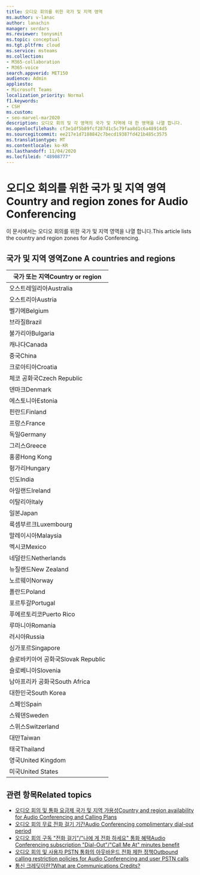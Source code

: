 ```yaml
---
title: 오디오 회의를 위한 국가 및 지역 영역
ms.author: v-lanac
author: lanachin
manager: serdars
ms.reviewer: tonysmit
ms.topic: conceptual
ms.tgt.pltfrm: cloud
ms.service: msteams
ms.collection:
- M365-collaboration
- M365-voice
search.appverid: MET150
audience: Admin
appliesto:
- Microsoft Teams
localization_priority: Normal
f1.keywords:
- CSH
ms.custom:
- seo-marvel-mar2020
description: 오디오 회의 및 각 영역의 국가 및 지역에 대 한 영역을 나열 합니다.
ms.openlocfilehash: cf3e1df5b89fcf287d1c5c79faa8d1c6a48914d5
ms.sourcegitcommit: ee217e1d7188842c7becd19387fd421b485c3575
ms.translationtype: MT
ms.contentlocale: ko-KR
ms.lasthandoff: 11/04/2020
ms.locfileid: "48908777"
---
```

# <a name="country-and-region-zones-for-audio-conferencing"></a><span data-ttu-id="2cc63-103">오디오 회의를 위한 국가 및 지역 영역</span><span class="sxs-lookup"><span data-stu-id="2cc63-103">Country and region zones for Audio Conferencing</span></span>

<span data-ttu-id="2cc63-104">이 문서에서는 오디오 회의를 위한 국가 및 지역 영역을 나열 합니다.</span><span class="sxs-lookup"><span data-stu-id="2cc63-104">This article lists the country and region zones for Audio Conferencing.</span></span>

## <a name="zone-a-countries-and-regions"></a><span data-ttu-id="2cc63-105">국가 및 지역 영역</span><span class="sxs-lookup"><span data-stu-id="2cc63-105">Zone A countries and regions</span></span>

|<span data-ttu-id="2cc63-106">국가 또는 지역</span><span class="sxs-lookup"><span data-stu-id="2cc63-106">Country or region</span></span>    |
|-----|
|<span data-ttu-id="2cc63-107">오스트레일리아</span><span class="sxs-lookup"><span data-stu-id="2cc63-107">Australia</span></span>  <br/> |
|<span data-ttu-id="2cc63-108">오스트리아</span><span class="sxs-lookup"><span data-stu-id="2cc63-108">Austria</span></span>  <br/> |
|<span data-ttu-id="2cc63-109">벨기에</span><span class="sxs-lookup"><span data-stu-id="2cc63-109">Belgium</span></span>  <br/> |
|<span data-ttu-id="2cc63-110">브라질</span><span class="sxs-lookup"><span data-stu-id="2cc63-110">Brazil</span></span>  <br/> |
|<span data-ttu-id="2cc63-111">불가리아</span><span class="sxs-lookup"><span data-stu-id="2cc63-111">Bulgaria</span></span>  <br/> |
|<span data-ttu-id="2cc63-112">캐나다</span><span class="sxs-lookup"><span data-stu-id="2cc63-112">Canada</span></span>  <br/> |
|<span data-ttu-id="2cc63-113">중국</span><span class="sxs-lookup"><span data-stu-id="2cc63-113">China</span></span>  <br/> |
|<span data-ttu-id="2cc63-114">크로아티아</span><span class="sxs-lookup"><span data-stu-id="2cc63-114">Croatia</span></span>  <br/> |
|<span data-ttu-id="2cc63-115">체코 공화국</span><span class="sxs-lookup"><span data-stu-id="2cc63-115">Czech Republic</span></span>  <br/> |
|<span data-ttu-id="2cc63-116">덴마크</span><span class="sxs-lookup"><span data-stu-id="2cc63-116">Denmark</span></span>  <br/> |
|<span data-ttu-id="2cc63-117">에스토니아</span><span class="sxs-lookup"><span data-stu-id="2cc63-117">Estonia</span></span>  <br/> |
|<span data-ttu-id="2cc63-118">핀란드</span><span class="sxs-lookup"><span data-stu-id="2cc63-118">Finland</span></span>  <br/> |
|<span data-ttu-id="2cc63-119">프랑스</span><span class="sxs-lookup"><span data-stu-id="2cc63-119">France</span></span>  <br/> |
|<span data-ttu-id="2cc63-120">독일</span><span class="sxs-lookup"><span data-stu-id="2cc63-120">Germany</span></span>  <br/> |
|<span data-ttu-id="2cc63-121">그리스</span><span class="sxs-lookup"><span data-stu-id="2cc63-121">Greece</span></span>  <br/> |
|<span data-ttu-id="2cc63-122">홍콩</span><span class="sxs-lookup"><span data-stu-id="2cc63-122">Hong Kong</span></span>  <br/> |
|<span data-ttu-id="2cc63-123">헝가리</span><span class="sxs-lookup"><span data-stu-id="2cc63-123">Hungary</span></span>  <br/> |
|<span data-ttu-id="2cc63-124">인도</span><span class="sxs-lookup"><span data-stu-id="2cc63-124">India</span></span>  <br/> |
|<span data-ttu-id="2cc63-125">아일랜드</span><span class="sxs-lookup"><span data-stu-id="2cc63-125">Ireland</span></span>  <br/> |
|<span data-ttu-id="2cc63-126">이탈리아</span><span class="sxs-lookup"><span data-stu-id="2cc63-126">Italy</span></span>  <br/> |
|<span data-ttu-id="2cc63-127">일본</span><span class="sxs-lookup"><span data-stu-id="2cc63-127">Japan</span></span>  <br/> |
|<span data-ttu-id="2cc63-128">룩셈부르크</span><span class="sxs-lookup"><span data-stu-id="2cc63-128">Luxembourg</span></span>  <br/> |
|<span data-ttu-id="2cc63-129">말레이시아</span><span class="sxs-lookup"><span data-stu-id="2cc63-129">Malaysia</span></span>  <br/> |
|<span data-ttu-id="2cc63-130">멕시코</span><span class="sxs-lookup"><span data-stu-id="2cc63-130">Mexico</span></span>  <br/> |
|<span data-ttu-id="2cc63-131">네덜란드</span><span class="sxs-lookup"><span data-stu-id="2cc63-131">Netherlands</span></span>  <br/> |
|<span data-ttu-id="2cc63-132">뉴질랜드</span><span class="sxs-lookup"><span data-stu-id="2cc63-132">New Zealand</span></span>  <br/> |
|<span data-ttu-id="2cc63-133">노르웨이</span><span class="sxs-lookup"><span data-stu-id="2cc63-133">Norway</span></span>  <br/> |
|<span data-ttu-id="2cc63-134">폴란드</span><span class="sxs-lookup"><span data-stu-id="2cc63-134">Poland</span></span>  <br/> |
|<span data-ttu-id="2cc63-135">포르투갈</span><span class="sxs-lookup"><span data-stu-id="2cc63-135">Portugal</span></span>  <br/> |
|<span data-ttu-id="2cc63-136">푸에르토리코</span><span class="sxs-lookup"><span data-stu-id="2cc63-136">Puerto Rico</span></span>  <br/> |
|<span data-ttu-id="2cc63-137">루마니아</span><span class="sxs-lookup"><span data-stu-id="2cc63-137">Romania</span></span>  <br/> |
|<span data-ttu-id="2cc63-138">러시아</span><span class="sxs-lookup"><span data-stu-id="2cc63-138">Russia</span></span>  <br/> |
|<span data-ttu-id="2cc63-139">싱가포르</span><span class="sxs-lookup"><span data-stu-id="2cc63-139">Singapore</span></span>  <br/> |
|<span data-ttu-id="2cc63-140">슬로바키아어 공화국</span><span class="sxs-lookup"><span data-stu-id="2cc63-140">Slovak Republic</span></span>  <br/> |
|<span data-ttu-id="2cc63-141">슬로베니아</span><span class="sxs-lookup"><span data-stu-id="2cc63-141">Slovenia</span></span>  <br/> |
|<span data-ttu-id="2cc63-142">남아프리카 공화국</span><span class="sxs-lookup"><span data-stu-id="2cc63-142">South Africa</span></span>  <br/> |
|<span data-ttu-id="2cc63-143">대한민국</span><span class="sxs-lookup"><span data-stu-id="2cc63-143">South Korea</span></span>  <br/> |
|<span data-ttu-id="2cc63-144">스페인</span><span class="sxs-lookup"><span data-stu-id="2cc63-144">Spain</span></span>  <br/> |
|<span data-ttu-id="2cc63-145">스웨덴</span><span class="sxs-lookup"><span data-stu-id="2cc63-145">Sweden</span></span>  <br/> |
|<span data-ttu-id="2cc63-146">스위스</span><span class="sxs-lookup"><span data-stu-id="2cc63-146">Switzerland</span></span>  <br/> |
|<span data-ttu-id="2cc63-147">대만</span><span class="sxs-lookup"><span data-stu-id="2cc63-147">Taiwan</span></span>  <br/> |
|<span data-ttu-id="2cc63-148">태국</span><span class="sxs-lookup"><span data-stu-id="2cc63-148">Thailand</span></span>  <br/> |
|<span data-ttu-id="2cc63-149">영국</span><span class="sxs-lookup"><span data-stu-id="2cc63-149">United Kingdom</span></span>  <br/> |
|<span data-ttu-id="2cc63-150">미국</span><span class="sxs-lookup"><span data-stu-id="2cc63-150">United States</span></span>  <br/> |

## <a name="related-topics"></a><span data-ttu-id="2cc63-151">관련 항목</span><span class="sxs-lookup"><span data-stu-id="2cc63-151">Related topics</span></span>

- [<span data-ttu-id="2cc63-152">오디오 회의 및 통화 요금제 국가 및 지역 가용성</span><span class="sxs-lookup"><span data-stu-id="2cc63-152">Country and region availability for Audio Conferencing and Calling Plans</span></span>](country-and-region-availability-for-audio-conferencing-and-calling-plans/country-and-region-availability-for-audio-conferencing-and-calling-plans.md)
- [<span data-ttu-id="2cc63-153">오디오 회의 무료 전화 걸기 기간</span><span class="sxs-lookup"><span data-stu-id="2cc63-153">Audio Conferencing complimentary dial-out period</span></span>](complimentary-dial-out-period.md)
- [<span data-ttu-id="2cc63-154">오디오 회의 구독 "전화 걸기"/"나에 게 전화 하세요" 통화 혜택</span><span class="sxs-lookup"><span data-stu-id="2cc63-154">Audio Conferencing subscription "Dial-Out"/"Call Me At" minutes benefit</span></span>](audio-conferencing-subscription-dial-out.md)
- [<span data-ttu-id="2cc63-155">오디오 회의 및 사용자 PSTN 통화의 아웃바운드 전화 제한 정책</span><span class="sxs-lookup"><span data-stu-id="2cc63-155">Outbound calling restriction policies for Audio Conferencing and user PSTN calls</span></span>](outbound-calling-restriction-policies.md)
- [<span data-ttu-id="2cc63-156">통신 크레딧이란?</span><span class="sxs-lookup"><span data-stu-id="2cc63-156">What are Communications Credits?</span></span>](what-are-communications-credits.md)

